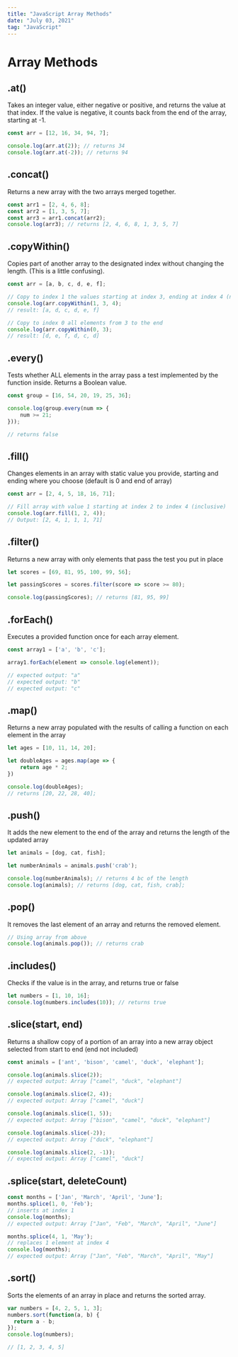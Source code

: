 ```yaml
---
title: "JavaScript Array Methods"
date: "July 03, 2021"
tag: "JavaScript"
---
```


# Array Methods

## .at()

Takes an integer value, either negative or positive, and returns the value at that index. If the value is negative, it counts back from the end of the array, starting at -1.

```jsx
const arr = [12, 16, 34, 94, 7];

console.log(arr.at(2)); // returns 34
console.log(arr.at(-2)); // returns 94
```

## .concat()

Returns a new array with the two arrays merged together. 

```jsx
const arr1 = [2, 4, 6, 8];
const arr2 = [1, 3, 5, 7];
const arr3 = arr1.concat(arr2);
console.log(arr3); // returns [2, 4, 6, 8, 1, 3, 5, 7]

```

## .copyWithin()

Copies part of another array to the designated index without changing the length. (This is a little confusing).

```jsx
const arr = [a, b, c, d, e, f];

// Copy to index 1 the values starting at index 3, ending at index 4 (non-inclusive)
console.log(arr.copyWithin(1, 3, 4);
// result: [a, d, c, d, e, f]

// Copy to index 0 all elements from 3 to the end
console.log(arr.copyWithin(0, 3);
// result: [d, e, f, d, c, d]
```

## .every()

Tests whether ALL elements in the array pass a test implemented by the function inside. Returns a Boolean value.

```jsx
const group = [16, 54, 20, 19, 25, 36];

console.log(group.every(num => {
	num >= 21;
}));

// returns false
```

## .fill()

Changes elements in an array with static value you provide, starting and ending where you choose (default is 0 and end of array)

```jsx
const arr = [2, 4, 5, 18, 16, 71];

// Fill array with value 1 starting at index 2 to index 4 (inclusive)
console.log(arr.fill(1, 2, 4));
// Output: [2, 4, 1, 1, 1, 71]
```

## .filter()

Returns a new array with only elements that pass the test you put in place

```jsx
let scores = [69, 81, 95, 100, 99, 56];

let passingScores = scores.filter(score => score >= 80);

console.log(passingScores); // returns [81, 95, 99]
```

## .forEach()

Executes a provided function once for each array element.

```jsx
const array1 = ['a', 'b', 'c'];

array1.forEach(element => console.log(element));

// expected output: "a"
// expected output: "b"
// expected output: "c"
```

## .map()

Returns a new array populated with the results of calling a function on each element in the array

```jsx
let ages = [10, 11, 14, 20];

let doubleAges = ages.map(age => {
	return age * 2; 
})

console.log(doubleAges);
// returns [20, 22, 28, 40];
```

## .push()

It adds the new element to the end of the array and returns the length of the updated array

```jsx
let animals = [dog, cat, fish];

let numberAnimals = animals.push('crab');

console.log(numberAnimals); // returns 4 bc of the length
console.log(animals); // returns [dog, cat, fish, crab];
```

## .pop()

It removes the last element of an array and returns the removed element.

```jsx
// Using array from above
console.log(animals.pop()); // returns crab 

```

## .includes()

Checks if the value is in the array, and returns true or false

```jsx
let numbers = [1, 10, 16];
console.log(numbers.includes(10)); // returns true
```

## .slice(start, end)

Returns a shallow copy of a portion of an array into a new array object selected from start to end (end not included)

```jsx
const animals = ['ant', 'bison', 'camel', 'duck', 'elephant'];

console.log(animals.slice(2));
// expected output: Array ["camel", "duck", "elephant"]

console.log(animals.slice(2, 4));
// expected output: Array ["camel", "duck"]

console.log(animals.slice(1, 5));
// expected output: Array ["bison", "camel", "duck", "elephant"]

console.log(animals.slice(-2));
// expected output: Array ["duck", "elephant"]

console.log(animals.slice(2, -1));
// expected output: Array ["camel", "duck"]
```

## .splice(start, deleteCount)

```jsx
const months = ['Jan', 'March', 'April', 'June'];
months.splice(1, 0, 'Feb');
// inserts at index 1
console.log(months);
// expected output: Array ["Jan", "Feb", "March", "April", "June"]

months.splice(4, 1, 'May');
// replaces 1 element at index 4
console.log(months);
// expected output: Array ["Jan", "Feb", "March", "April", "May"]
```

## .sort()

Sorts the elements of an array in place and returns the sorted array.

```jsx
var numbers = [4, 2, 5, 1, 3];
numbers.sort(function(a, b) {
  return a - b;
});
console.log(numbers);

// [1, 2, 3, 4, 5]
```